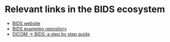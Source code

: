 # Relevant links in the BIDS ecosystem
* [BIDS website](http://bids.neuroimaging.io/)
* [BIDS examples repository](https://github.com/INCF/BIDS-examples)
* [DICOM -> BIDS: a step by step guide](http://reproducibility.stanford.edu/bids-tutorial-series-part-1a/)